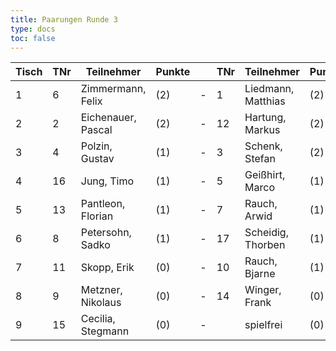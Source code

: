 ```yaml
---
title: Paarungen Runde 3
type: docs
toc: false
---
```



| Tisch | TNr | Teilnehmer         | Punkte |   | TNr | Teilnehmer         | Punkte | Ergebnis |
|-------|-----|--------------------|--------|---|-----|--------------------|--------|----------|
| 1     | 6   | Zimmermann, Felix  | (2)    | - | 1   | Liedmann, Matthias | (2)    | 1 - 0    |
| 2     | 2   | Eichenauer, Pascal | (2)    | - | 12  | Hartung, Markus    | (2)    | 1 - 0    |
| 3     | 4   | Polzin, Gustav     | (1)    | - | 3   | Schenk, Stefan     | (2)    | 1 - 0    |
| 4     | 16  | Jung, Timo         | (1)    | - | 5   | Geißhirt, Marco    | (1)    | 0 - 1    |
| 5     | 13  | Pantleon, Florian  | (1)    | - | 7   | Rauch, Arwid       | (1)    | 0 - 1    |
| 6     | 8   | Petersohn, Sadko   | (1)    | - | 17  | Scheidig, Thorben  | (1)    | 1 - 0    |
| 7     | 11  | Skopp, Erik        | (0)    | - | 10  | Rauch, Bjarne      | (1)    | 1 - 0    |
| 8     | 9   | Metzner, Nikolaus  | (0)    | - | 14  | Winger, Frank      | (0)    | 1 - 0    |
| 9     | 15  | Cecilia, Stegmann  | (0)    | - |     | spielfrei          | (0)    | +        |